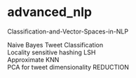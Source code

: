 # advanced_nlp
Classification-and-Vector-Spaces-in-NLP 

Naive Bayes Tweet Classification  
Locality sensitive hashing LSH  
Approximate KNN  
PCA for tweet dimensionality REDUCTION  
